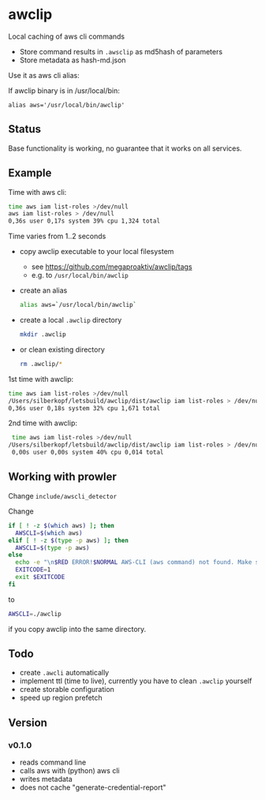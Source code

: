# awclip

Local caching of aws cli commands

- Store command results in `.awsclip` as md5hash of parameters
- Store metadata as hash-md.json

Use it as aws cli alias:

If awclip binary is in /usr/local/bin:

`alias aws='/usr/local/bin/awclip'`


## Status

Base functionality is working, no guarantee that it works on all services.

## Example

Time with aws cli:

```bash
time aws iam list-roles >/dev/null
aws iam list-roles > /dev/null  
0,36s user 0,17s system 39% cpu 1,324 total
```

Time varies from 1..2 seconds

- copy awclip executable to your local filesystem
    - see https://github.com/megaproaktiv/awclip/tags
    - e.g. to `/usr/local/bin/awclip`

- create an alias
    ```bash
    alias aws=`/usr/local/bin/awclip`
    ```
    

- create a local `.awclip` directory

    ```bash
    mkdir .awclip
    ```
    

- or clean existing directory

    ```bash
    rm .awclip/*
    ```

1st time with awclip:

```bash
time aws iam list-roles >/dev/null
/Users/silberkopf/letsbuild/awclip/dist/awclip iam list-roles > /dev/null  
0,36s user 0,18s system 32% cpu 1,671 total
```

2nd time with awclip:

```bash
 time aws iam list-roles >/dev/null
/Users/silberkopf/letsbuild/awclip/dist/awclip iam list-roles > /dev/null 
 0,00s user 0,00s system 40% cpu 0,014 total
```

## Working with prowler

Change `include/awscli_detector`

Change

```bash
if [ ! -z $(which aws) ]; then
  AWSCLI=$(which aws)
elif [ ! -z $(type -p aws) ]; then
  AWSCLI=$(type -p aws)
else
  echo -e "\n$RED ERROR!$NORMAL AWS-CLI (aws command) not found. Make sure it is installed correctly and in your \$PATH\n"
  EXITCODE=1
  exit $EXITCODE
fi
```

to

```bash
AWSCLI=./awclip
```

if you copy awclip into the same directory.

## Todo

- create `.awcli` automatically
- implement ttl (time to live), currently you have to clean `.awclip` yourself
- create storable configuration
- speed up region prefetch

## Version 



### v0.1.0
- reads command line
- calls aws with (python) aws cli
- writes metadata
- does not cache "generate-credential-report"

